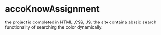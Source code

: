 # accoKnowAssignment
the project is completed in HTML ,CSS, JS.
the site containa abasic search functionality of searching the color dynamically.
